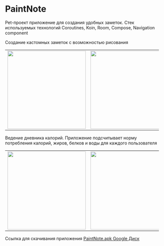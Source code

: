 # PaintNote
Pet-проект приложение для создания удобных заметок. Стек используемых технологий Coroutines, Koin, Room, Compose, Navigation component

Создание кастомных заметок с возможностью рисования
<table>
    <tr>
        <td>
            <img src=https://i.postimg.cc/yNvnLGsn/notesGif.gif width="256"/>       
        </td>
        <td>
            <img src=https://i.postimg.cc/ZqWFLxKy/paint-Note-Gif2.gif width="256"/>
        </td>   
    </tr>
</table>   

Ведение дневника калорий. Приложение подсчитывает норму потребления калорий, жиров, белков и воды для каждого пользователя 
<table>
    <tr>
        <td>
             <img src=https://im.wampi.ru/2022/10/07/calculatorGif.gif width="256"/>
        </td>
        <td>
            <img src=https://i.postimg.cc/VkVkXjVT/profile-Gif.gif width="256"/>
        </td>     
    </tr>
</table>   

Ссылка для скачивания приложения [PaintNote.apk Google Диск](https://drive.google.com/file/d/1TNzwQp9V7Z-17HtOKkQgW9VRmy_gWV_H/view?usp=sharing)

